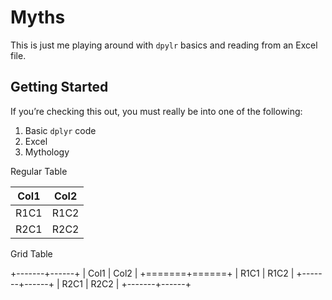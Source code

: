 Myths
================

This is just me playing around with `dpylr` basics and reading from an
Excel file.

## Getting Started

If you’re checking this out, you must really be into one of the
following:

1.  Basic `dplyr` code
2.  Excel
3.  Mythology


Regular Table

| Col1 | Col2 |
|------|------|
| R1C1 | R1C2 |
| R2C1 | R2C2 |


Grid Table

+-------+------+
| Col1  | Col2 |
+=======+======+
| R1C1  | R1C2 |
+-------+------+
| R2C1  | R2C2 |
+-------+------+



